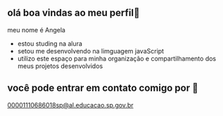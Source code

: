 ## olá boa vindas ao meu perfil🌻

meu nome é Angela 

- estou studing na alura
- setou me desenvolvendo na limguagem javaScript
- utilizo este espaço para minha organização e compartilhamento dos meus projetos desenvolvidos

 ## você pode entrar em contato comigo por 📧

00001110686018sp@al.educacao.sp.gov.br

